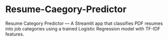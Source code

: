 # Resume-Caegory-Predictor
Resume Category Predictor — A Streamlit app that classifies PDF resumes into job categories using a trained Logistic Regression model with TF-IDF features.
